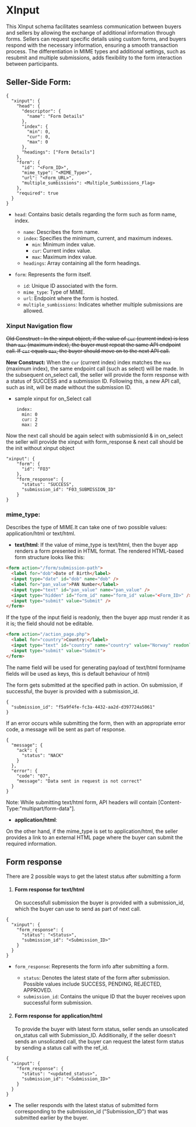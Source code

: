 # XInput

This XInput schema facilitates seamless communication between buyers and sellers by allowing the exchange of additional information through forms.
Sellers can request specific details using custom forms, and buyers respond with the necessary information, ensuring a smooth transaction process.
The differentiation in MIME types and additional settings, such as resubmit and multiple submissions, adds flexibility to the form interaction between participants.

## Seller-Side Form:

```
{
  "xinput": {
    "head": {
      "descriptor": {
        "name": "Form Details"
      },
      "index": {
        "min": 0,
        "cur": 0,
        "max": 0
      },
      "headings": ["Form Details"]
    },
    "form": {
      "id": "<Form_ID>",
      "mime_type": "<MIME_Type>",
      "url": "<Form_URL>",
      "multiple_sumbissions": <Multiple_Sumbissions_Flag>
    },
    "required": true
  }
}
```

- `head`: Contains basic details regarding the form such as form name, index.

  - `name`: Describes the form name.
  - `index`: Specifies the minimum, current, and maximum indexes.
    - `min`: Minimum index value.
    - `cur`: Current index value.
    - `max`: Maximum index value.
  - `headings`: Array containing all the form headings.

- `form`: Represents the form itself.

  - `id`: Unique ID associated with the form.
  - `mime_type`: Type of MIME.
  - `url`: Endpoint where the form is hosted.
  - `multiple_sumbissions`: Indicates whether multiple submissions are allowed.
  
### Xinput Navigation flow
~~Old Construct : In the xinput object, if the value of `cur` (current index) is less than `max` (maximum index), the buyer must repeat the same API endpoint call. If `cur` equals `max`, the buyer should move on to the next API call.~~

**New Construct:** When the `cur` (current index) index matches the `max` (maximum index), the same endpoint call (such as select) will be made. In the subsequent on_select call, the seller will provide the form response with a status of SUCCESS and a submission ID. Following this, a new API call, such as init, will be made without the submission ID.

- sample xinput for on_Select call   
```
    index:
      min: 0
      cur: 2
      max: 2
```
Now the next call should be again select with submissionId & in on_select the seller will provide the xinput with form_response & next call should be the init without xinput object
```
"xinput": {
    "form": {
      "id": "FO3"
    },
    "form_response": {
      "status": "SUCCESS",
      "submission_id": "F03_SUBMISSION_ID"
    }
}    
```


 ### mime_type: 
 Describes the type of MIME.It can take one of two possible values: application/html or text/html. 
  - **text/html**: If the value of mime_type is text/html, then the buyer app renders a form presented in HTML format. The rendered HTML-based form structure looks like this:

````html
<form action="/form/submission-path">
  <label for="dob">Date of Birth</label>
  <input type="date" id="dob" name="dob" />
  <label for="pan_value">PAN Number</label>
  <input type="text" id="pan_value" name="pan_value" />
  <input type="hidden" id="form_id" name="form_id" value="<Form_ID>" />
  <input type="submit" value="Submit" />
</form>
````

If the type of the input field is readonly, then the buyer app must render it as it is; the field should not be editable.

````html
<form action="/action_page.php">
  <label for="country">Country:</label>
  <input type="text" id="country" name="country" value="Norway" readonly><br><br>
  <input type="submit" value="Submit">
</form>
````

The name field will be used for generating payload of text/html form(name fields will be used as keys, this is default behaviour of html)

The form gets submitted at the specified path in action. On submission, if successful, the buyer is provided with a submission_id.

```shell
{
  "submission_id": "f5a9f4fe-fc3a-4432-aa2d-d397724a5061"
}
```

If an error occurs while submitting the form, then with an appropriate error code, a message will be sent as part of response.

```shell
{
  "message": {
    "ack": {
      "status": "NACK"
    }
  },
  "error": {
    "code": "07",
    "message": "Data sent in request is not correct"
  }
}
```

Note: While submitting text/html form, API headers will contain [Content-Type:"multipart/form-data"].

  - **application/html**:

On the other hand, if the mime_type is set to application/html, the seller provides a link to an external HTML page where the buyer can submit the required information.

## Form response

There are 2 possible ways to get the latest status after submitting a form

1. #### Form response for text/html
   On successfull submission the buyer is provided with a submission_id, which the buyer can use to send as part of next call.

```shell
{
  "xinput": {
    "form_response": {
      "status": "<Status>",
      "submission_id": "<Submission_ID>"
    }
  }
}
```


- `form_response`: Represents the form info after submitting a form.

  - `status`: Denotes the latest state of the form after submission. Possible values include SUCCESS, PENDING, REJECTED, APPROVED.
  - `submission_id`: Contains the unique ID that the buyer receives upon successful form submission.

2. #### Form response for application/html
   To provide the buyer with latest form status, seller sends an unsolicated on_status call with Submission_ID. Additionally, if the seller doesn't sends an unsolicated call, the buyer can request the latest form status by sending a status call with the ref_id.

```shell
{
  "xinput": {
    "form_response": {
      "status": "<updated_status>",
      "submission_id": "<Submission_ID>"
    }
  }
}
```

- The seller responds with the latest status of submitted form corresponding to the submission_id ("Submission_ID") that was submitted earlier by the buyer.